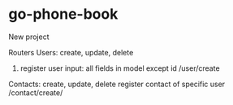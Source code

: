 # go-phone-book

New project

Routers
 Users: create, update, delete
1. register user 
input: all fields in model except id
/user/create

Contacts: create, update, delete
register contact of specific user
/contact/create/